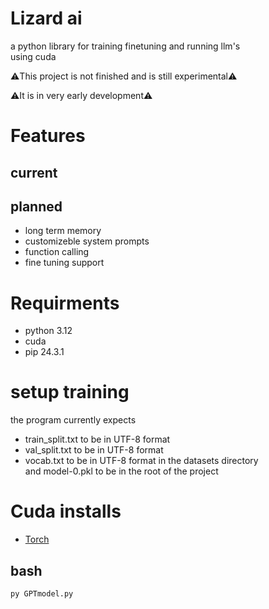 
# Lizard ai

a python library for training finetuning and running llm's  
using cuda

⚠️This project is not finished and is still experimental⚠️

⚠️It is in very early development⚠️


# Features

## current


## planned
- long term memory
- customizeble system prompts
- function calling
- fine tuning support

# Requirments
- python 3.12
- cuda
- pip 24.3.1
# setup training  

the program currently expects 
- train_split.txt to be in UTF-8 format
- val_split.txt to be in UTF-8 format
- vocab.txt to be in UTF-8 format
in the datasets directory  
and model-0.pkl to be in the root of the project
# Cuda installs
- [Torch](https://pytorch.org/get-started/locally/)
## bash
```python
py GPTmodel.py
```
